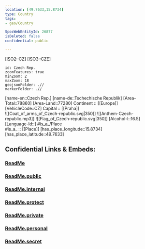 ```yaml
---
location: [49.7633,15.8734] 
type: Country
tags:
- geo/Country

SpocWebEntityId: 26877
isDeleted: false
confidential: public

---
```

[ISO2::CZ] 
[ISO3::CZE] 

```leaflet
id: Czech Rep.
zoomFeatures: true 
minZoom: 2 
maxZoom: 18
geojsonFolder: .//
markerFolder: .//
```

[name-en::Czech Rep.] 
[name-de::Tschechische Republik] 
[Area-Total::78860] 
[Area-Land::77280] 
Continent :: [[Europe]]  
[VehicleCode::CZ] 
Capital :: [[Praha]]  
![[Coat_of_arms_of_Czech-republic.svg|350]] 
![[Anthem-Czech-republic.mp3]] 
![[Flag_of_Czech-republic.svg|350]] 
[Alcohol-l::16.5] 
[Language-Id::] 
#is_a_/Place  
#is_a_ :: [[Place]] 
[has_place_longitude::15.8734] 
[has_place_latitude::49.7633] 


## Confidential Links & Embeds: 

### [ReadMe](/_Standards/Earth/Continent/Europe/Europe~Central/Czech_Republic/ReadMe.md) 

### [ReadMe.public](/_public/Earth/Continent/Europe/Europe~Central/Czech_Republic/ReadMe.public.md) 

### [ReadMe.internal](/_internal/Earth/Continent/Europe/Europe~Central/Czech_Republic/ReadMe.internal.md) 

### [ReadMe.protect](/_protect/Earth/Continent/Europe/Europe~Central/Czech_Republic/ReadMe.protect.md) 

### [ReadMe.private](/_private/Earth/Continent/Europe/Europe~Central/Czech_Republic/ReadMe.private.md) 

### [ReadMe.personal](/_personal/Earth/Continent/Europe/Europe~Central/Czech_Republic/ReadMe.personal.md) 

### [ReadMe.secret](/_secret/Earth/Continent/Europe/Europe~Central/Czech_Republic/ReadMe.secret.md)

